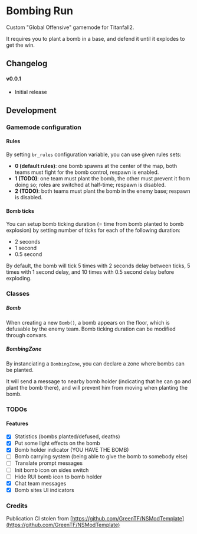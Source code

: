 # Bombing Run

Custom "Global Offensive" gamemode for Titanfall2.

It requires you to plant a bomb in a base, and defend it until it explodes to get the win.

## Changelog

#### v0.0.1

* Initial release

## Development

### Gamemode configuration

#### Rules

By setting `br_rules` configuration variable, you can use given rules sets:
* **0 (default rules)**: one bomb spawns at the center of the map, both teams must fight for the bomb control, respawn is enabled.
* **1 (TODO)**: one team must plant the bomb, the other must prevent it from doing so; roles are switched at half-time; respawn is disabled.
* **2 (TODO)**: both teams must plant the bomb in the enemy base; respawn is disabled.

#### Bomb ticks

You can setup bomb ticking duration (= time from bomb planted to bomb explosion) by setting number of ticks for each of the following duration:
* 2 seconds
* 1 second
* 0.5 second

By default, the bomb will tick 5 times with 2 seconds delay between ticks, 5 times with 1 second delay, and 10 times with 0.5 second delay before exploding.

### Classes

##### Bomb

When creating a new `Bomb()`, a bomb appears on the floor, which is defusable by the enemy team. Bomb ticking duration can be modified through convars.

##### BombingZone

By instanciating a `BombingZone`, you can declare a zone where bombs can be planted.

It will send a message to nearby bomb holder (indicating that he can go and plant the bomb there), and will prevent him from moving when planting the bomb.

### TODOs

#### Features

- [x] Statistics (bombs planted/defused, deaths)
- [x] Put some light effects on the bomb
- [x] Bomb holder indicator (YOU HAVE THE BOMB)
- [ ] Bomb carrying system (being able to give the bomb to somebody else)
- [ ] Translate prompt messages
- [ ] Init bomb icon on sides switch
- [ ] Hide RUI bomb icon to bomb holder
- [x] Chat team messages
- [x] Bomb sites UI indicators

### Credits

Publication CI stolen from [https://github.com/GreenTF/NSModTemplate](https://github.com/GreenTF/NSModTemplate)